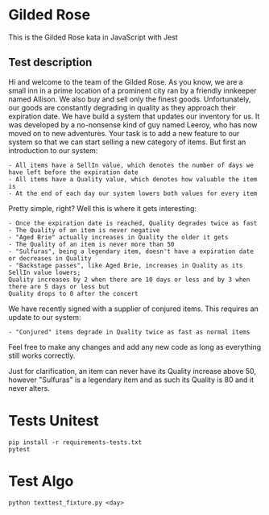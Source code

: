 # Gilded Rose

This is the Gilded Rose kata in JavaScript with Jest

## Test description

Hi and welcome to the team of the Gilded Rose. As you know, we are a small inn in a prime location of a
prominent city ran by a friendly innkeeper named Allison. We also buy and sell only the finest goods.
Unfortunately, our goods are constantly degrading in quality as they approach their expiration date. We
have build a system that updates our inventory for us. It was developed by a no-nonsense kind of guy named
Leeroy, who has now moved on to new adventures. Your task is to add a new feature to our system so that
we can start selling a new category of items. But first an introduction to our system:

    - All items have a SellIn value, which denotes the number of days we have left before the expiration date
    - All items have a Quality value, which denotes how valuable the item is
    - At the end of each day our system lowers both values for every item

Pretty simple, right? Well this is where it gets interesting:

    - Once the expiration date is reached, Quality degrades twice as fast
    - The Quality of an item is never negative
    - "Aged Brie" actually increases in Quality the older it gets
    - The Quality of an item is never more than 50
    - "Sulfuras", being a legendary item, doesn't have a expiration date or decreases in Quality
    - "Backstage passes", like Aged Brie, increases in Quality as its SellIn value lowers;
    Quality increases by 2 when there are 10 days or less and by 3 when there are 5 days or less but
    Quality drops to 0 after the concert

We have recently signed with a supplier of conjured items. This requires an update to our system:

    - "Conjured" items degrade in Quality twice as fast as normal items

Feel free to make any changes and add any new code as long as everything
still works correctly.

Just for clarification, an item can never have its Quality increase above 50, however "Sulfuras" is a
legendary item and as such its Quality is 80 and it never alters.


# Tests Unitest
```
pip install -r requirements-tests.txt
pytest
```
# Test Algo
```
python texttest_fixture.py <day>
```